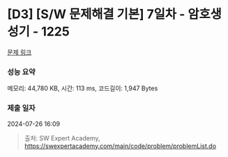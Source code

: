 # [D3] [S/W 문제해결 기본] 7일차 - 암호생성기 - 1225 

[문제 링크](https://swexpertacademy.com/main/code/problem/problemDetail.do?contestProbId=AV14uWl6AF0CFAYD) 

### 성능 요약

메모리: 44,780 KB, 시간: 113 ms, 코드길이: 1,947 Bytes

### 제출 일자

2024-07-26 16:09



> 출처: SW Expert Academy, https://swexpertacademy.com/main/code/problem/problemList.do